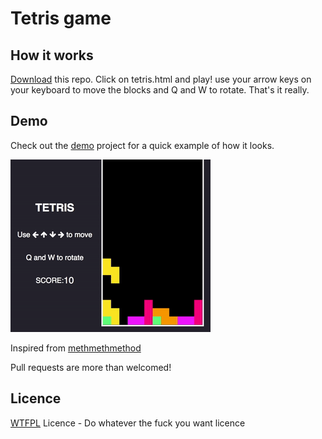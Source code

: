 # Tetris game

## How it works

[Download](https://github.com/mottiden/tetris/archive/master.zip) this repo. Click on tetris.html and play! use your arrow keys on your keyboard to move the blocks and Q and W to rotate. That's it really.

## Demo
Check out the [demo](https://jacopoparvizi.com/assets/apps/tetris/tetris.html) project for a quick example of how it looks.

![tetris](https://github.com/mottiden/tetris/blob/master/tetris.gif)

Inspired from [methmethmethod](https://github.com/meth-meth-method/tetris)

Pull requests are more than welcomed!

## Licence
[WTFPL](http://www.wtfpl.net/) Licence - Do whatever the fuck you want licence 
